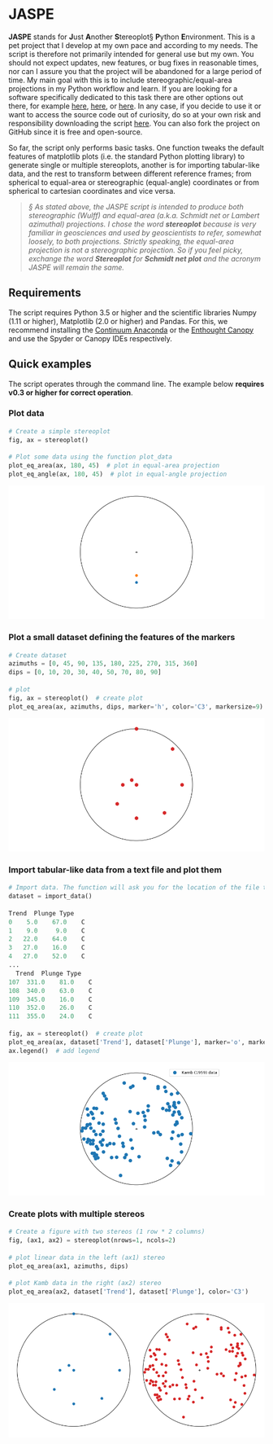 # JASPE

**JASPE** stands for **J**ust **A**nother **S**tereoplot§ **P**ython **E**nvironment. This is a pet project that I develop at my own pace and according to my needs. The script is therefore not primarily intended for general use but my own. You should not expect updates, new features, or bug fixes in reasonable times, nor can I assure you that the project will be abandoned for a large period of time. My main goal with this is to include stereographic/equal-area projections in my Python workflow and learn. If you are looking for a software specifically dedicated to this task there are other options out there, for example [here](http://www.geo.cornell.edu/geology/faculty/RWA/programs/stereonet.html), [here](http://www.frederickvollmer.com/orient/), or [here](http://www.igc.usp.br/index.php?id=openstereo). In any case, if you decide to use it or want to access the source code out of curiosity, do so at your own risk and responsibility downloading the script [here](https://github.com/marcoalopez/JASPE/releases). You can also fork the project on GitHub since it is free and open-source.

So far, the script only performs basic tasks. One function tweaks the default features of matplotlib plots (i.e. the  standard Python plotting library) to generate single or multiple stereoplots, another is for importing tabular-like data, and the rest to transform between different reference frames; from spherical to equal-area or stereographic (equal-angle) coordinates or from spherical to cartesian coordinates and vice versa.

>  *§ As stated above, the JASPE script is intended to produce both stereographic (Wulff) and equal-area (a.k.a. Schmidt net or Lambert azimuthal) projections. I chose the word **stereoplot** because is very familiar in geosciences and used by geoscientists to refer, somewhat loosely, to both projections. Strictly speaking, the equal-area projection is not a stereographic projection. So if you feel picky, exchange the word **Stereoplot** for **Schmidt net plot** and the acronym JASPE will remain the same.*

## Requirements

The script requires Python 3.5 or higher and the scientific libraries Numpy (1.11 or higher), Matplotlib (2.0 or higher) and Pandas. For this, we recommend installing the [Continuum Anaconda](https://store.continuum.io/cshop/anaconda/) or the [Enthought Canopy](https://www.enthought.com/products/canopy/) and use the Spyder or Canopy IDEs respectively.

## Quick examples

The script operates through the command line. The example below **requires v0.3 or higher for correct operation**. 

### Plot data

```python
# Create a simple stereoplot
fig, ax = stereoplot()

# Plot some data using the function plot_data
plot_eq_area(ax, 180, 45)  # plot in equal-area projection
plot_eq_angle(ax, 180, 45)  # plot in equal-angle projection
```
![](https://raw.githubusercontent.com/marcoalopez/JASPE/master/figs/JASPE_Fig_1.png)

### Plot a small dataset defining the features of the markers
```python
# Create dataset
azimuths = [0, 45, 90, 135, 180, 225, 270, 315, 360]
dips = [0, 10, 20, 30, 40, 50, 70, 80, 90]

# plot
fig, ax = stereoplot()  # create plot
plot_eq_area(ax, azimuths, dips, marker='h', color='C3', markersize=9)
```
![](https://raw.githubusercontent.com/marcoalopez/JASPE/master/figs/JASPE_Fig_2.png)

### Import tabular-like data from a text file and plot them
```python
# Import data. The function will ask you for the location of the file through a file selection dialog
dataset = import_data()  

Trend  Plunge Type
0    5.0    67.0    C
1    9.0     9.0    C
2   22.0    64.0    C
3   27.0    16.0    C
4   27.0    52.0    C
...
  Trend  Plunge Type
107  331.0    81.0    C
108  340.0    63.0    C
109  345.0    16.0    C
110  352.0    26.0    C
111  355.0    24.0    C

fig, ax = stereoplot()  # create plot
plot_eq_area(ax, dataset['Trend'], dataset['Plunge'], marker='o', markersize=8, label='Kamb (1959) data')
ax.legend()  # add legend
```
![](https://raw.githubusercontent.com/marcoalopez/JASPE/master/figs/JASPE_Fig_3.png)

### Create plots with multiple stereos
```python
# Create a figure with two stereos (1 row * 2 columns)
fig, (ax1, ax2) = stereoplot(nrows=1, ncols=2)

# plot linear data in the left (ax1) stereo
plot_eq_area(ax1, azimuths, dips)

# plot Kamb data in the right (ax2) stereo
plot_eq_area(ax2, dataset['Trend'], dataset['Plunge'], color='C3')
```
![](https://raw.githubusercontent.com/marcoalopez/JASPE/master/figs/JASPE_Fig_4.png)
